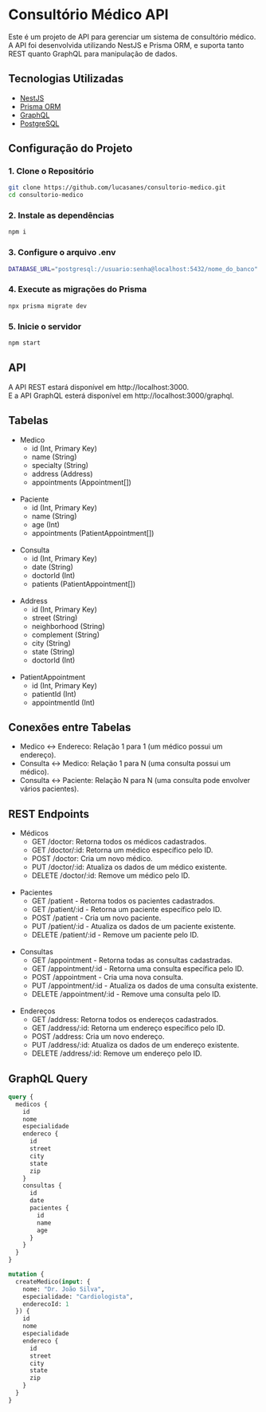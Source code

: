 # Consultório Médico API

Este é um projeto de API para gerenciar um sistema de consultório médico. A API foi desenvolvida utilizando NestJS e Prisma ORM, e suporta tanto REST quanto GraphQL para manipulação de dados.

## Tecnologias Utilizadas

- [NestJS](https://nestjs.com/)
- [Prisma ORM](https://www.prisma.io/)
- [GraphQL](https://graphql.org/)
- [PostgreSQL](https://www.postgresql.org/)

## Configuração do Projeto

### 1. Clone o Repositório

```bash
git clone https://github.com/lucasanes/consultorio-medico.git
cd consultorio-medico
```

### 2. Instale as dependências

```bash
npm i
```

### 3. Configure o arquivo .env

```bash 
DATABASE_URL="postgresql://usuario:senha@localhost:5432/nome_do_banco"
```

### 4. Execute as migrações do Prisma

```bash
npx prisma migrate dev
```

### 5. Inicie o servidor

```bash
npm start
```

## API

A API REST estará disponível em http://localhost:3000.
<br>
E a API GraphQL esterá disponível em http://localhost:3000/graphql.

## Tabelas

<ul>

<li>
  Medico

  <ul>
    <li>
      id (Int, Primary Key)
    </li>
    <li>
      name (String)
    </li>
    <li>
      specialty (String)
    </li>
    <li>
      address (Address)
    </li>
    <li>
      appointments (Appointment[])
    </li>
  </ul>
</li>

<br>

<li>
  Paciente

  <ul>
    <li>
      id (Int, Primary Key)
    </li>
    <li>
      name (String)
    </li>
    <li>
      age (Int)
    </li>
    <li>
      appointments (PatientAppointment[])
    </li>
  </ul>
</li>

<br>

<li>
  Consulta

  <ul>
    <li>
      id (Int, Primary Key)
    </li>
    <li>
      date (String)
    </li>
    <li>
      doctorId (Int)
    </li>
    <li>
      patients (PatientAppointment[])
    </li>
  </ul>
</li>

<br>

<li>
  Address

  <ul>
    <li>
      id (Int, Primary Key)
    </li>
    <li>
      street (String)
    </li>
    <li>
      neighborhood (String)
    </li>
    <li>
      complement (String)
    </li>
    <li>
      city (String)
    </li>
    <li>
      state (String)
    </li>
    <li>
      doctorId (Int)
    </li>
  </ul>
</li>

<br>

<li>
  PatientAppointment

  <ul>
    <li>
      id (Int, Primary Key)
    </li>
    <li>
      patientId (Int)
    </li>
    <li>
      appointmentId (Int)
    </li>
  </ul>
</li>

</ul>

## Conexões entre Tabelas

<ul>
  <li>
    Medico <-> Endereco: Relação 1 para 1 (um médico possui um endereço).
  </li>
  <li>
    Consulta <-> Medico: Relação 1 para N (uma consulta possui um médico).
  </li>
  <li>
    Consulta <-> Paciente: Relação N para N (uma consulta pode envolver vários pacientes).
  </li>
</ul>

## REST Endpoints

<ul>

<li>
  Médicos

  <ul>
    <li>
      GET /doctor: Retorna todos os médicos cadastrados.
    </li>
    <li>
      GET /doctor/:id: Retorna um médico específico pelo ID.
    </li>
    <li>
      POST /doctor: Cria um novo médico.
    </li>
    <li>
      PUT /doctor/:id: Atualiza os dados de um médico existente.
    </li>
    <li>
      DELETE /doctor/:id: Remove um médico pelo ID.
    </li>
  </ul>

</li>

<br>

<li>
  Pacientes

  <ul>
    <li>
      GET /patient - Retorna todos os pacientes cadastrados.
    </li>
    <li>
      GET /patient/:id - Retorna um paciente específico pelo ID.
    </li>
    <li>
      POST /patient - Cria um novo paciente.
    </li>
    <li>
      PUT /patient/:id - Atualiza os dados de um paciente existente.
    </li>
    <li>
      DELETE /patient/:id - Remove um paciente pelo ID.
    </li>
  </ul>
</li>

<br>

<li>
  Consultas

  <ul>
    <li>
      GET /appointment - Retorna todas as consultas cadastradas.
    </li>
    <li>
      GET /appointment/:id - Retorna uma consulta específica pelo ID.
    </li>
    <li>
      POST /appointment - Cria uma nova consulta.
    </li>
    <li>
      PUT /appointment/:id - Atualiza os dados de uma consulta existente.
    </li>
    <li>
      DELETE /appointment/:id - Remove uma consulta pelo ID.
    </li>
  </ul>
</li>

<br>

<li>
  Endereços

  <ul>
    <li>
      GET /address: Retorna todos os endereços cadastrados.
    </li>
    <li>
      GET /address/:id: Retorna um endereço específico pelo ID.
    </li>
    <li>
      POST /address: Cria um novo endereço.
    </li>
    <li>
      PUT /address/:id: Atualiza os dados de um endereço existente.
    </li>
    <li>
      DELETE /address/:id: Remove um endereço pelo ID.
    </li>
  </ul>
</li>

</ul>

## GraphQL Query

```graphql
query {
  medicos {
    id
    nome
    especialidade
    endereco {
      id
      street
      city
      state
      zip
    }
    consultas {
      id
      date
      pacientes {
        id
        name
        age
      }
    }
  }
}
```

```graphql
mutation {
  createMedico(input: {
    nome: "Dr. João Silva",
    especialidade: "Cardiologista",
    enderecoId: 1
  }) {
    id
    nome
    especialidade
    endereco {
      id
      street
      city
      state
      zip
    }
  }
}
```